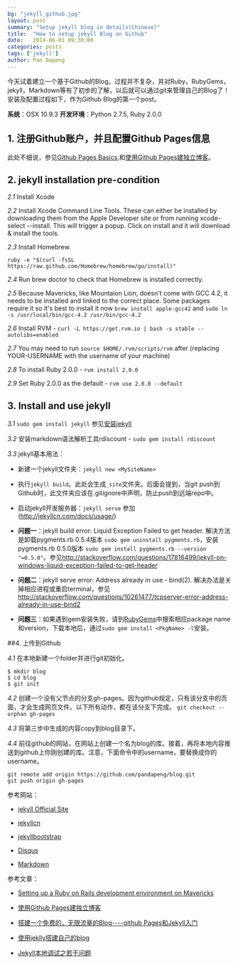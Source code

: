 ```yaml
---
bg: "jekyll_github.jpg"
layout: post
summary: "Setup jekyll blog in details(Chinese)"
title:  "How to setup jekyll Blog on Github"
date:   2014-06-01 09:30:00
categories: posts
tags: ['jekyll']
author: Pan Dapeng
---
```

今天试着建立一个基于Github的Blog。过程并不复杂，并对Ruby，RubyGems，jekyll，Markdown等有了初步的了解，以后就可以通过git来管理自己的Blog了！安装及配置过程如下，作为Github Blog的第一个post。

**系统**：OSX 10.9.3
**开发环境**：Python 2.7.5, Ruby 2.0.0

## 1. 注册Github账户，并且配置Github Pages信息

此处不细说，参见[Github Pages Basics](https://help.github.com/categories/20/articles),和[使用Github Pages建独立博客](http://beiyuu.com/github-pages/)。

## 2. jekyll installation pre-condition

*2.1* Install Xcode

*2.2* Install Xcode Command Line Tools. These can either be installed by downloading them from the Apple Developer site or from running xcode-select --install. This will trigger a popup. Click on install and it will download & install the tools.

*2.3* Install Homebrew. 

`ruby -e "$(curl -fsSL https://raw.github.com/Homebrew/homebrew/go/install)"`

*2.4* Run brew doctor to check that Homebrew is installed correctly.

*2.5* Because Mavericks, like Mountaion Lion, doesn't come with GCC 4.2, it needs to be installed and linked to the correct place. Some packages require it so it's best to install it now `brew install apple-gcc42` and `sudo ln -s /usr/local/bin/gcc-4.2 /usr/bin/gcc-4.2`

*2.6* Install RVM - `curl -L https://get.rvm.io | bash -s stable --autolibs=enabled`

*2.7* You may need to run `source $HOME/.rvm/scripts/rvm` after (replacing YOUR-USERNAME with the username of your machine)

*2.8* To install Ruby 2.0.0 - ```rvm install 2.0.0```

*2.9* Set Ruby 2.0.0 as the default - ```rvm use 2.0.0 --default```

## 3. Install and use jekyll

*3.1* ```sudo gem install jekyll``` 参见[安装jekyll](http://jekyllcn.com/docs/installation/)

*3.2* 安装markdown语法解析工具rdiscount - ```sudo gem install rdiscount```

*3.3* jekyll基本用法：

* 新建一个jekyll文件夹：```jekyll new <MySiteName>```

* 执行```jekyll build```。此处会生成```_site```文件夹。后面会提到，当git push到Github时，此文件夹应该在.gitignore中声明，防止push到远端repo中。

* 启动jekyll开发服务器：```jekyll serve``` 参加(http://jekyllcn.com/docs/usage/)

* **问题一**：jekyll build error: Liquid Exception Failed to get header. 解决方法是卸载pygments.rb 0.5.4版本 ```sudo gem uninstall pygments.rb```，安装pygments.rb 0.5.0版本 ```sudo gem install pygments.rb --version "=0.5.0"```。参见<http://stackoverflow.com/questions/17816499/jekyll-on-windows-liquid-exception-failed-to-get-header>

* **问题二**：jekyll serve error: Address already in use - bind(2). 解决办法是关掉相应进程或重启terminal，参见<http://stackoverflow.com/questions/10261477/tcpserver-error-address-already-in-use-bind2>

* **问题三**：如果遇到gem安装失败，请到[RubyGems](http://rubygems.org/)中搜索相应package name和version，下载本地后，通过```sudo gem install <PkgName> -l```安装。

##4. 上传到Github

*4.1* 在本地新建一个folder并进行git初始化。

```
$ mkdir blog
$ cd blog
$ git init
```

*4.2* 创建一个没有父节点的分支gh-pages。因为github规定，只有该分支中的页面，才会生成网页文件。以下所有动作，都在该分支下完成。
    ```git checkout --orphan gh-pages```
    
*4.3* 将第三步中生成的内容copy到blog目录下。

*4.4* 前往github的网站，在网站上创建一个名为blog的库。接着，再将本地内容推送到github上你刚创建的库。注意，下面命令中的username，要替换成你的username。

```
git remote add origin https://github.com/pandapeng/blog.git
git push origin gh-pages
```


参考网站：

* [jekyll Official Site](http://jekyllrb.com/)

* [jekyllcn](http://jekyllcn.com/)

* [jekyllbootstrap](http://jekyllbootstrap.com/)

* [Disqus](http://disqus.com/)

* [Markdown](http://daringfireball.net/projects/markdown/)

参考文章：

* [Setting up a Ruby on Rails development environment on Mavericks](http://dean.io/setting-up-a-ruby-on-rails-development-environment-on-mavericks/)

* [使用Github Pages建独立博客](http://beiyuu.com/github-pages/)

* [搭建一个免费的，无限流量的Blog----github Pages和Jekyll入门](http://www.ruanyifeng.com/blog/2012/08/blogging_with_jekyll.html)

* [使用jeklly搭建自己的blog](http://jolestar.com/use-jekyll-as-blog/)

* [Jekyll本地调试之若干问题](http://chxt6896.github.io/blog/2012/02/13/blog-jekyll-native.html)